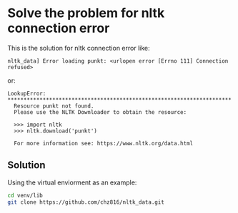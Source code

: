 # Solve the problem for nltk connection error
This is the solution for nltk connection error like:
```
nltk_data] Error loading punkt: <urlopen error [Errno 111] Connection refused>
```

or:
```
LookupError:
**********************************************************************
  Resource punkt not found.
  Please use the NLTK Downloader to obtain the resource:

  >>> import nltk
  >>> nltk.download('punkt')

  For more information see: https://www.nltk.org/data.html
```

## Solution
Using the virtual enviorment as an example:

```bash
cd venv/lib
git clone https://github.com/chz816/nltk_data.git
```
